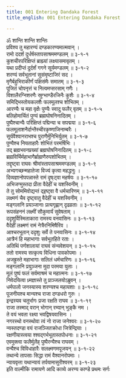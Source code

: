 ```yaml
---
title: 001 Entering Dandaka Forest
title_english: 001 Entering Dandaka Forest

---
```


<div class="audioEmbed"  caption="श्रीराम-हरिसीताराममूर्ति-घनपाठिभ्यां वचनम्" src="https://archive.org/download/Ramayana-recitation-Sriram-harisItArAmamUrti-Ghanapaati-v2/Kanda_3/Kanda_3_ARK-001-Rusheenam_Abhaya_Prathanam.mp3"></div>

ॐ शान्ति शान्ति शान्तिः  
प्रविश्य तु महारण्यं दण्डकारण्यमात्मवान् ।  
रामो ददर्श दुर्धर्षस्तापसाश्रममण्डलम् ॥ ३-१-१  
कुशचीरपरिक्षिप्तं ब्राह्म्यां लक्ष्यासमावृतम् ।  
यथा प्रदीप्तं दुर्दर्शं गगने सूर्यमण्डलम् ॥ ३-१-२  
शरण्यं सर्वभूतानां सुसंमृष्टाजिरं सद ।  
मृगैर्बहुभिराकीर्णं पक्षिसंमैः समातम् ॥ ३-१-३  
पूजितं चोपनृत्तं च नित्यमप्सरसाम् गणैः ।  
विशालैरग्निशरणैः स्रुग्भाण्डैरजिनैः कुशैः ॥ ३-१-४  
समिद्भिस्तोयकलशैः फलमूलश्च शोभितम् ।  
आरण्यैः च महा वृक्षैः पुण्यैः स्वादु फलैर् वृतम् ॥ ३-१-५  
बलिहोमार्चितं पुण्यं ब्रह्मघोषनिनादितम् ।  
पुष्पैश्चान्यैः परिक्षिप्तं पद्मिन्या च सपद्मया ॥ ३-१-६  
फलमूलाशनैर्दान्तैस्चीरकृष्णाजिनाम्बरैः ।  
सूर्यवैश्वानराभश्च पुराणैर्मुनिभिर्युतम् ॥ ३-१-७  
पुण्यैश्च नियताहारैः शोभितं परमर्षिभिः ।  
तद् ब्रह्मभवनप्रख्यां ब्रह्मघोषनिनादितम् ॥ ३-१-८  
ब्रह्मविर्भिर्महाभागैर्ब्राह्मणैरुपशोभितम् ।  
तद्दृष्ट्वा राघवः श्रीमांस्तापसाश्रममण्डलम् ॥ ३-१-९  
अभ्यगच्छन्महातेजा विज्यं कृत्वा महद्धनुः ।  
दिव्यज्ञानोपपन्नास्ते रामं दृष्ःट्वा महर्षयः ॥ ३-१-१०  
अभिजग्मुस्तदा प्रीता वैदेहीं च यशस्विनीम् ।  
ते तु सोममिवोद्यन्तं द्इष्ट्वा वै धर्मचारिणम् ॥ ३-१-११  
लक्ष्मणं चैव दृष्ट्वातु वैदेहीं च यशस्विनीम् ।  
मङ्गलानि प्रयञ्जानाः प्रत्यगृह्णान् दृढव्रताः ॥ ३-१-१२  
रूपसंहननं लक्ष्मीं सौकुमार्यं सुवेषताम् ।  
ददृशुर्विस्मिताकारा रामस्य वनवासिनः ॥ ३-१-१३  
वैदेहीं लक्ष्मणं रामं नेत्रैरनिमिषैरिव ।  
आश्चरभूतान् ददृशुः सर्वे ते पनवासिनः ॥ ३-१-१४  
आत्रैनं हि महाभागाः सर्वभूतहिते रताः ।  
अतिथिं पर्णशालायां राघवं संन्यवेशयन् ॥ ३-१-१५  
ततो रामस्य सत्कृत्य विधिना पावकोपमाः ।  
अजह्रुस्ते महाभागाः सलिलं धर्मचारिणः ॥ ३-१-१६  
मङ्गलानि प्रयुञ्जना मुदा परमया युताः ।  
मूलं पुष्पं फलं सर्वमाश्रमं च महात्मनः ॥ ३-१-१७  
निवेदयित्वा ध्र्मज्ञास्ते तु प्राञ्जलयोऽब्रुवन् ।  
धर्मपालो जनस्यास्य शरण्यश्च महायशाः ॥ ३-१-१८  
पूजनीयश्च मान्यश्च राजा दण्डधरो गुरुः ।  
इन्द्रस्यव चतुर्भागः प्रजा रक्षति राघव ॥ ३-१-१९  
राजा तस्माद् वरान् भोगान् रम्यान् भुङ्कै नम ।  
ते वयं भवता रक्ष्या भवद्विषयवासिनः ।  
नगरस्थो वनस्थोवा त्वं नो राजा जनेश्वरः ॥ ३-१-२०  
न्यस्तदण्डा वयं राजञ्जितक्रोधा जित्रेन्द्रियाः ।  
रक्षणीयास्त्वया श्श्वद्गर्भभूतास्तपोधनाः ॥ ३-१-२१  
एवमुक्त्वा फलैर्मुलैह् पुष्पैरन्यैश्च राघवम् ।  
वन्यैश्च विविधाहारैः सलक्ष्मणमपूजयन् ॥ ३-१-२२  
तथान्ये तापसाः सिद्धा रामं वैश्वानरोपमाः ।  
न्यायवृत्ता यथान्यायं तर्पयामासुरीश्वरम् ॥ ३-१-२३  
इति वाल्मीकि रामायणे आदि काव्ये अरण्य काण्डे प्रथमः सर्गः